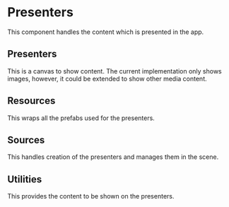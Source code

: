 # Presenters
This component handles the content which is presented in the app.

## Presenters
This is a canvas to show content.
The current implementation only shows images, however, it could be extended
to show other media content.

## Resources
This wraps all the prefabs used for the presenters.

## Sources
This handles creation of the presenters and manages them in the scene.

## Utilities
This provides the content to be shown on the presenters.
